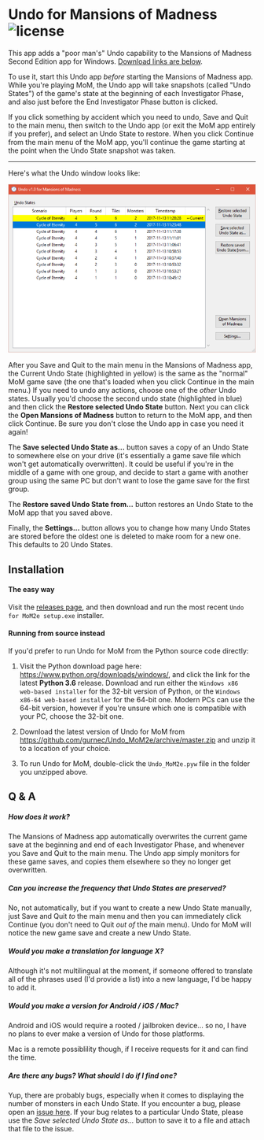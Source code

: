 # Undo for Mansions of Madness ![license](https://img.shields.io/badge/license-BSD_2--clause-blue.svg) #

This app adds a "poor man's" Undo capability to the Mansions of Madness Second Edition app for Windows. [Download links are below](#installation).

To use it, start this Undo app *before* starting the Mansions of Madness app. While you're playing MoM, the Undo app will take snapshots (called "Undo States") of the game's state at the beginning of each Investigator Phase, and also just before the End Investigator Phase button is clicked.

If you click something by accident which you need to undo, Save and Quit to the main menu, then switch to the Undo app (or exit the MoM app entirely if you prefer), and select an Undo State to restore. When you click Continue from the main menu of the MoM app, you'll continue the game starting at the point when the Undo State snapshot was taken.

------------------------------------------------------------

Here's what the Undo window looks like:

![Undo window](Undo_window.png)

After you Save and Quit to the main menu in the Mansions of Madness app, the Current Undo State (highlighted in yellow) is the same as the "normal" MoM game save (the one that's loaded when you click Continue in the main menu.) If you need to undo any actions, choose one of the *other* Undo states. Usually you'd choose the second undo state (highlighted in blue) and then click the **Restore selected Undo State** button. Next you can click the **Open Mansions of Madness** button to return to the MoM app, and then click Continue. Be sure you don't close the Undo app in case you need it again!

The **Save selected Undo State as...** button saves a copy of an Undo State to somewhere else on your drive (it's essentially a game save file which won't get automatically overwritten). It could be useful if you're in the middle of a game with one group, and decide to start a game with another group using the same PC but don't want to lose the game save for the first group.

The **Restore saved Undo State from...** button restores an Undo State to the MoM app that you saved above.

Finally, the **Settings...** button allows you to change how many Undo States are stored before the oldest one is deleted to make room for a new one. This defaults to 20 Undo States.


## Installation ##

#### The easy way ####

Visit the [releases page](https://github.com/gurnec/Undo_MoM2e/releases/latest), and then download and run the most recent `Undo for MoM2e setup.exe` installer.

#### Running from source instead ####

If you'd prefer to run Undo for MoM from the Python source code directly:

 1. Visit the Python download page here: <https://www.python.org/downloads/windows/>, and click the link for the latest **Python 3.6** release. Download and run either the `Windows x86 web-based installer` for the 32-bit version of Python, or the `Windows x86-64 web-based installer` for the 64-bit one. Modern PCs can use the 64-bit version, however if you're unsure which one is compatible with your PC, choose the 32-bit one.

 2. Download the latest version of Undo for MoM from <https://github.com/gurnec/Undo_MoM2e/archive/master.zip> and unzip it to a location of your choice.
 
 3. To run Undo for MoM, double-click the `Undo_MoM2e.pyw` file in the folder you unzipped above. 


## Q & A ##

##### How does it work? #####

The Mansions of Madness app automatically overwrites the current game save at the beginning and end of each Investigator Phase, and whenever you Save and Quit to the main menu. The Undo app simply monitors for these game saves, and copies them elsewhere so they no longer get overwritten.

##### Can you increase the frequency that Undo States are preserved? #####

No, not automatically, but if you want to create a new Undo State manually, just Save and Quit *to* the main menu and then you can immediately click Continue (you don't need to Quit *out of* the main menu). Undo for MoM will notice the new game save and create a new Undo State.

##### Would you make a translation for language X? #####

Although it's not multilingual at the moment, if someone offered to translate all of the phrases used (I'd provide a list) into a new language, I'd be happy to add it.  

##### Would you make a version for Android / iOS / Mac? #####

Android and iOS would require a rooted / jailbroken device... so no, I have no plans to ever make a version of Undo for those platforms.

Mac is a remote possiblility though, if I receive requests for it and can find the time.

##### Are there any bugs? What should I do if I find one? #####

Yup, there are probably bugs, especially when it comes to displaying the number of monsters in each Undo State. If you encounter a bug, please open an [issue here](https://github.com/gurnec/Undo_MoM2e/issues/new). If your bug relates to a particular Undo State, please use the *Save selected Undo State as...* button to save it to a file and attach that file to the issue.
